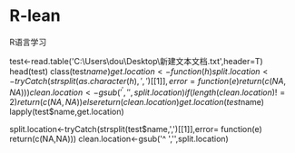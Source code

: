 # R-lean
R语言学习

test<-read.table('C:\\Users\\dou\\Desktop\\新建文本文档.txt',header=T)
head(test)
class(test$name)
get.location<-function(h){
  split.location<-tryCatch(strsplit(as.character(h),',')[[1]],error= function(e) return(c(NA,NA)))
  clean.location<-gsub('^ ','',split.location)
  if (length(clean.location)!=2){
    return(c(NA,NA))
  }
  else{
    return(clean.location)
  }
}
get.location(test$name)
lapply(test$name,get.location)

split.location<-tryCatch(strsplit(test$name,',')[[1]],error= function(e) return(c(NA,NA)))
clean.location<-gsub('^ ','',split.location)
